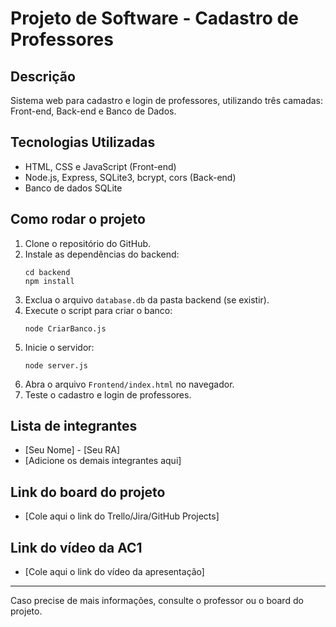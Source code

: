 # Projeto de Software - Cadastro de Professores

## Descrição
Sistema web para cadastro e login de professores, utilizando três camadas: Front-end, Back-end e Banco de Dados.

## Tecnologias Utilizadas
- HTML, CSS e JavaScript (Front-end)
- Node.js, Express, SQLite3, bcrypt, cors (Back-end)
- Banco de dados SQLite

## Como rodar o projeto
1. Clone o repositório do GitHub.
2. Instale as dependências do backend:
   ```
   cd backend
   npm install
   ```
3. Exclua o arquivo `database.db` da pasta backend (se existir).
4. Execute o script para criar o banco:
   ```
   node CriarBanco.js
   ```
5. Inicie o servidor:
   ```
   node server.js
   ```
6. Abra o arquivo `Frontend/index.html` no navegador.
7. Teste o cadastro e login de professores.

## Lista de integrantes
- [Seu Nome] - [Seu RA]
- [Adicione os demais integrantes aqui]

## Link do board do projeto
- [Cole aqui o link do Trello/Jira/GitHub Projects]

## Link do vídeo da AC1
- [Cole aqui o link do vídeo da apresentação]

---
Caso precise de mais informações, consulte o professor ou o board do projeto.
